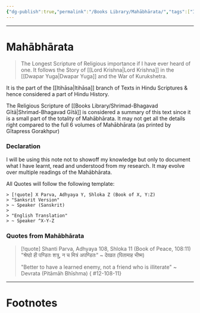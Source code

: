 ```yaml
---
{"dg-publish":true,"permalink":"/Books Library/Mahābhārata/","tags":["IndicCulture","History"]}
---
```



---
# Mahābhārata
> The Longest Scripture of Religious importance if I have ever heard of one. It follows the Story of [[Lord Krishna\|Lord Krishna]] in the [[Dwapar Yuga\|Dwapar Yuga]] and the War of Kurukshetra.

It is the part of the [[Itihāsa\|Itihāsa]] branch of Texts in Hindu Scriptures & hence considered a part of Hindu History.

The Religious Scripture of [[Books Library/Shrimad-Bhagavad Gītā\|Shrimad-Bhagavad Gītā]] is considered a summary of this text since it is a small part of the totality of Mahābhārata. It may not get all the details right compared to the full 6 volumes of Mahābhārata (as printed by Gītapress Gorakhpur)

### Declaration
I will be using this note not to showoff my knowledge but only to document what I have learnt, read and understood from my research. It may evolve over multiple readings of the Mahābhārata.

All Quotes will follow the following template:
```
> [!quote] X Parva, Adhyaya Y, Shloka Z (Book of X, Y:Z)
> "Sanksrit Version"
> ~ Speaker (Sanskrit)
> 
> "English Translation" 
> ~ Speaker ^X-Y-Z
```

### Quotes from Mahābhārata
> [!quote] Shanti Parva, Adhyaya 108, Shloka 11 (Book of Peace, 108:11)
> "श्रेष्ठो ही पण्डितः शत्रु, न च मित्रं अपण्डितः"
> ~ देवव्रत (पितामाह भीष्म)
> 
> "Better to have a learned enemy, not a friend who is illiterate"
> ~ Devrata (Pitāmāh Bhīshma)
{ #12-108-11}



---
# Footnotes